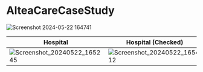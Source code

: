 # AlteaCareCaseStudy

![Screenshot 2024-05-22 164741](https://github.com/damaisubimawanto/AlteaCareCaseStudy/assets/38375908/1ece9231-955e-492b-a2f7-cfff42ed553d)

| Hospital  | Hospital (Checked) | Specialization |
| ------------- | ------------- | ------------- |
| ![Screenshot_20240522_165245](https://github.com/damaisubimawanto/AlteaCareCaseStudy/assets/38375908/e840bf99-12d3-42eb-8c20-438853088a0d) | ![Screenshot_20240522_165412](https://github.com/damaisubimawanto/AlteaCareCaseStudy/assets/38375908/ff0f3197-5771-452d-b270-5d22b7c58819) | ![Screenshot_20240522_165309](https://github.com/damaisubimawanto/AlteaCareCaseStudy/assets/38375908/3a9ecc90-93c0-42ab-b54f-8e2835929fcb) |
